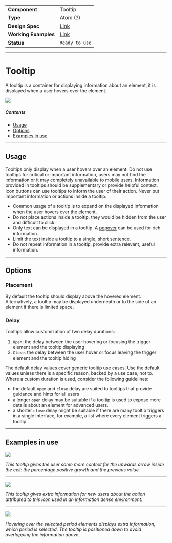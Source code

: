 |                      |                                                                              |
| -------------------- | ---------------------------------------------------------------------------- |
| **Component**        | Tooltip                                                                      |
| **Type**             | Atom ([?](http://atomicdesign.bradfrost.com/chapter-2/))                     |
| **Design Spec**      | [Link](https://sketch.cloud/s/DwkDk/a/zY21gy)                                |
| **Working Examples** | [Link](https://ui.dhis2.nu/demo/?path=/story/data-display-tooltip--default-placement-top) |
| **Status**           | `Ready to use`                                                               |

---

# Tooltip

A tooltip is a container for displaying information about an element, it is displayed when a user hovers over the element.

![](../images/tooltip.png)

##### Contents

- [Usage](#usage)
- [Options](#options)
- [Examples in use](#examples-in-use)

---

## Usage

Tooltips only display when a user hovers over an element. Do not use tooltips for critical or important information, users may not find the information or it may completely unavailable to mobile users. Information provided in tooltips should be supplementary or provide helpful context. Icon buttons can use tooltips to inform the user of their action. Never put important information or actions inside a tooltip.

- Common usage of a tooltip is to expand on the displayed information when the user hovers over the element.
- Do not place actions inside a tooltip, they would be hidden from the user and difficult to click.
- Only text can be displayed in a tooltip. A [popover](../molecules/popover.md) can be used for rich information.
- Limit the text inside a tooltip to a single, short sentence.
- Do not repeat information in a tooltip, provide extra relevant, useful information.

---

## Options

### Placement

By default the tooltip should display above the hovered element. Alternatively, a tooltip may be displayed underneath or to the side of an element if there is limited space.

### Delay
Tooltips allow customization of two delay durations:
1. `Open`: the delay between the user hovering or focusing the trigger element and the tooltip displaying
2. `Close`: the delay between the user hover or focus leaving the trigger element and the tooltip hiding

The default delay values cover generic tooltip use cases. Use the default values unless there is a specific reason, backed by a use case, not to. Where a custom duration is used, consider the following guidelines:
- the default `open` and `close` delay are suited to tooltips that provide guidance and hints for all users
- a longer `open` delay may be suitable if a tooltip is used to expose more details about an element for advanced users.
- a shorter `close` delay might be suitable if there are many tooltip triggers in a single interface, for example, a list where every element triggers a tooltip.

---

## Examples in use

![](../images/tooltip-example-1.png)

_This tooltip gives the user some more context for the upwards arrow inside the cell: the percentage positive growth and the previous value._

---

![](../images/tooltip-example-2.png)

_This tooltip gives extra information for new users about the action attributed to this icon used in an information dense environment._

---

![](../images/tooltip-example-3.png)

_Hovering over the selected period elements displays extra information, which period is selected. The tooltip is positioned down to avoid overlapping the information above._

